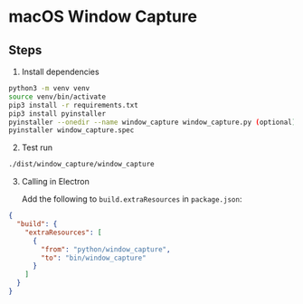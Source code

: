 # macOS Window Capture

## Steps

1. Install dependencies

```bash
python3 -m venv venv
source venv/bin/activate
pip3 install -r requirements.txt
pip3 install pyinstaller
pyinstaller --onedir --name window_capture window_capture.py (optional)
pyinstaller window_capture.spec
```

2. Test run

```bash
./dist/window_capture/window_capture
```

3. Calling in Electron

   Add the following to `build.extraResources` in `package.json`:

```json
{
  "build": {
    "extraResources": [
      {
        "from": "python/window_capture",
        "to": "bin/window_capture"
      }
    ]
  }
}
```
